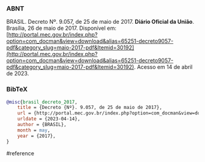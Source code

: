 ### ABNT
BRASIL. Decreto Nº. 9.057, de 25 de maio de 2017. **Diário Oficial da União**. Brasília, 26 de maio de 2017. Disponível em: [http://portal.mec.gov.br/index.php?option=com_docman&view=download&alias=65251-decreto9057-pdf&category_slug=maio-2017-pdf&Itemid=30192](http://portal.mec.gov.br/index.php?option=com_docman&view=download&alias=65251-decreto9057-pdf&category_slug=maio-2017-pdf&Itemid=30192). Acesso em 14 de abril de 2023.

### BibTeX
```bibtex
@misc{brasil_decreto_2017,
	title = {Decreto {Nº}. 9.057, de 25 de maio de 2017},
	url = {http://portal.mec.gov.br/index.php?option=com_docman&view=download&alias=65251-decreto9057-pdf&category_slug=maio-2017-pdf&Itemid=30192},
	urldate = {2023-04-14},
	author = {BRASIL},
	month = may,
	year = {2017},
}
```

#reference
